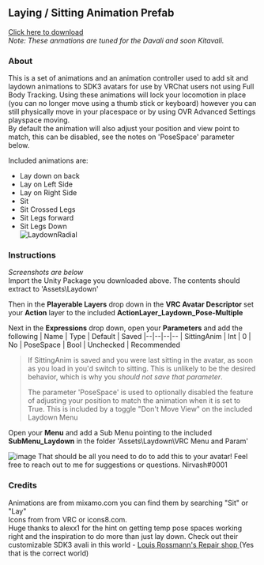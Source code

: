 ## **Laying / Sitting Animation Prefab**

[Click here to download](https://github.com/Dervali-git/VRC-Tips/raw/main/Reasources/Laydown%20Animation-Action-v4%20-%20Choices%20-%20Nirvash.unitypackage)  
_Note: These anmations are tuned for the Davali and soon Kitavali._

### About
This is a set of animations and an animation controller used to add sit and laydown animations to SDK3 avatars for use by VRChat users not using Full Body Tracking. 
Using these animations will lock your locomotion in place (you can no longer move using a thumb stick or keyboard) however you can still physically move in your placespace or by using OVR Advanced Settings playspace moving.   
By default the animation will also adjust your position and view point to match, this can be disabled, see the notes on 'PoseSpace' parameter below.   

Included animations are:  
 - Lay down on back
 - Lay on Left Side
 - Lay on Right Side 
 - Sit
 - Sit Crossed Legs 
 - Sit Legs forward 
  - Sit Legs Down  
  ![LaydownRadial](https://user-images.githubusercontent.com/68404726/116769919-560a3500-aa05-11eb-9548-b5b0c8b62f56.png)



### Instructions  
*Screenshots are below*  
Import the Unity Package you downloaded above. The contents should extract to 'Assets\Laydown'   

Then in the **Playerable Layers** drop down in the **VRC Avatar Descriptor** set your **Action** layer to the included **ActionLayer_Laydown_Pose-Multiple**   
     
Next in the **Expressions**  drop down, open your **Parameters** and add the following
| Name | Type | Default | Saved
|--|--|--|--
| SittingAnim | Int | 0 | No
| PoseSpace | Bool | Unchecked | Recommended

>If SittingAnim is saved and you were last sitting in the avatar, as soon as you load in you'd switch to sitting. This is unlikely to be the desired behavior, which is why you _should not save that parameter_.   
>  
> The parameter 'PoseSpace' is used to optionally disabled the feature of adjusting your position to match the animation when it is set to True. This is included by a toggle "Don't Move View" on the included Laydown Menu    
  
Open your **Menu** and add a Sub Menu pointing to the included **SubMenu_Laydown** in the folder 'Assets\Laydown\VRC Menu and Param'  

![image](https://user-images.githubusercontent.com/68404726/116765891-454dc500-a9ed-11eb-92ec-f3d5e92ee35a.png)
That should be all you need to do to add this to your avatar! Feel free to reach out to me for suggestions or questions. Nirvash#0001     



### Credits
Animations are from mixamo.com you can find them by searching "Sit" or "Lay"     
Icons from from VRC or icons8.com.   
Huge thanks to alexx1 for the hint on getting temp pose spaces working right and the inspiration to do more than just lay down. Check out their customizable SDK3 avali in this world - [Louis Rossmann's Repair shop ](https://vrchat.com/home/world/wrld_d9c8c442-f69f-4b14-bf76-b9369853f702) (Yes that is the correct world)   




